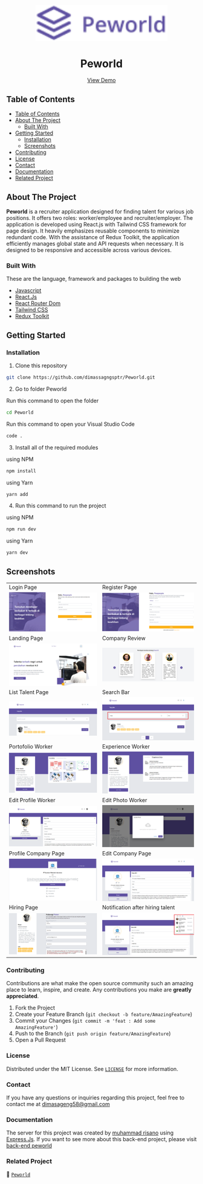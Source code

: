 <br />
  <div align="center">
    <img src="./src/assets/images/landing-page/main-logo.png" width="350"/>
  <br />
  <h1>Peworld</h1>
    <a href="https://dimas-peworld.vercel.app/" target="_blank">View Demo</a>
  </div>

## Table of Contents

- [Table of Contents](#table-of-contents)
- [About The Project](#about-the-project)
  - [Built With](#built-with)
- [Getting Started](#getting-started)
  - [Installation](#installation)
  - [Screenshots](#screenshots)
- [Contributing](#contributing)
- [License](#license)
- [Contact](#contact)
- [Documentation](#documentation)
- [Related Project](#related-project)
  

## About The Project

**Peworld** is a recruiter application designed for finding talent for various job positions. It offers two roles: worker/employee and recruiter/employer. The application is developed using React.js with Tailwind CSS framework for page design. It heavily emphasizes reusable components to minimize redundant code. With the assistance of Redux Toolkit, the application efficiently manages global state and API requests when necessary. It is designed to be responsive and accessible across various devices.

### Built With

These are the language, framework and packages to building the web

- [Javascript](https://nodejs.org/en)
- [React.Js](https://react.dev/)
- [React Router Dom](https://reactrouter.com/en/main)
- [Tailwind CSS](https://tailwindcss.com/)
- [Redux Toolkit](https://redux-toolkit.js.org/)

## Getting Started
### Installation

1. Clone this repository

```sh
git clone https://github.com/dimassagngsptr/Peworld.git
```

2. Go to folder Peworld

Run this command to open the folder

```sh
cd Peworld
```

Run this command to open your Visual Studio Code

```sh
code .
```

3. Install all of the required modules

using NPM

```sh
npm install
```

using Yarn

```sh
yarn add
```

4. Run this command to run the project

using NPM

```sh
npm run dev
```

using Yarn

```sh
yarn dev
```

## Screenshots
<table>
  <tr>
    <td>Login Page</td>
    <td>Register Page</td>
  </tr>
  <tr>
    <td><img src="./public/screenshoot/login-page.png"/></td>
    <td><img src="./public/screenshoot/register-page.png"/></td>
  </tr>
  <tr>
    <td>Landing Page</td>
    <td>Company Review</td>
  </tr>
  <tr>
    <td><img src="./public/screenshoot/landing-page.png"
 /></td>
    <td><img src="./public/screenshoot/testimoni.png"/></td>
  </tr>
  <tr>
    <td>List Talent Page</td>
    <td>Search Bar</td>
  </tr>
  <tr>
    <td><img src="./public/screenshoot/home-page.png" /></td>
    <td><img src="./public/screenshoot/search-page.png" /></td>
  </tr>
  <tr>
    <td>Portofolio Worker</td>
    <td>Experience Worker</td>
  </tr>
  <tr>
    <td><img src="./public/screenshoot/profile-worker.png" /></td>
    <td><img src="./public/screenshoot/worker-experience.png" /></td>
  </tr>
  <tr>
    <td>Edit Profile Worker</td>
    <td>Edit Photo Worker</td>
  </tr>
  <tr>
    <td><img src="./public/screenshoot/edit-profile-worker.png" /></td>
    <td><img src="./public/screenshoot/update-photo-worker.png" /></td>
  </tr>
  <tr>
    <td>Profile Company Page</td>
    <td>Edit Company Page</td>
  </tr>
  <tr>
    <td><img src="./public/screenshoot/profile-recruiter.png" /></td>
    <td><img src="./public/screenshoot/update-profile-recruiter.png" /></td>
  </tr>
  <tr>
    <td>Hiring Page</td>
    <td>Notification after hiring talent</td>
  </tr>
  <tr>
    <td><img src="./public/screenshoot/hire-page.png" /></td>
    <td><img src="./public/screenshoot/notification.png" /></td>
  </tr> 
</table>

### Contributing

Contributions are what make the open source community such an amazing place to learn, inspire, and create. Any contributions you make are **greatly appreciated**.

1. Fork the Project
2. Create your Feature Branch (`git checkout -b feature/AmazingFeature`)
3. Commit your Changes (`git commit -m 'feat : Add some AmazingFeature'`)
4. Push to the Branch (`git push origin feature/AmazingFeature`)
5. Open a Pull Request

### License

Distributed under the MIT License. See [`LICENSE`](https://github.com/dimassagngsptr/Peworld/edit/development/LICENSE) for more information.

### Contact

If you have any questions or inquiries regarding this project, feel free to contact me at dimasageng58@gmail.com

### Documentation
The server for this project was created by [muhammad risano](https://github.com/muhammadrisano) using [Express.Js](https://expressjs.com/). If you want to see more about this back-end project, please visit [back-end peworld](https://github.com/dimassagngsptr/fwm17-be-peword.git)

### Related Project

:rocket: [`Peworld`](https://github.com/dimassagngsptr/Peworld)

